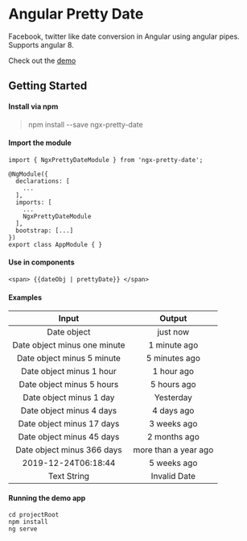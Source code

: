 # Angular Pretty Date

Facebook, twitter like date conversion in Angular using angular pipes. Supports angular 8. 

Check out the [demo](https://keshavkhatri.github.io/ngx-pretty-date "demo")

## Getting Started

#### Install via npm

> npm install --save ngx-pretty-date

#### Import the module
    import { NgxPrettyDateModule } from 'ngx-pretty-date';
    
    @NgModule({
      declarations: [
        ...
      ],
      imports: [
        ...
        NgxPrettyDateModule
      ],
      bootstrap: [...]
    })
    export class AppModule { }

#### Use in components
    <span> {{dateObj | prettyDate}} </span>

#### Examples

|   Input |  Output |
| :------------: | :------------: |
| Date object  | just now  |
| Date object minus one minute  | 1 minute ago  |
| Date object minus 5 minute  | 5 minutes ago  |
| Date object minus 1 hour  | 1 hour ago   |
| Date object minus 5 hours  | 5 hours ago  |
| Date object minus 1 day  | Yesterday  |
| Date object minus 4 days | 4 days ago  |
| Date object minus 17 days  | 3 weeks ago  |
| Date object minus 45 days  | 2 months ago  |
| Date object minus 366 days  | more than a year ago  |
| 2019-12-24T06:18:44  | 5 weeks ago  |
| Text String   | Invalid Date  |


#### Running the demo app
    cd projectRoot
    npm install
    ng serve